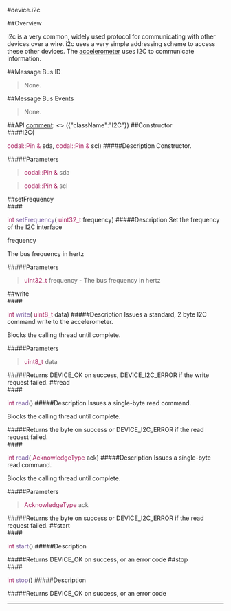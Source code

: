#device.i2c

##Overview

i2c is a very common, widely used protocol for communicating with other devices
over a wire. i2c uses a very simple addressing scheme to access these other
devices. The [accelerometer](accelerometer.md) uses I2C to communicate information.

##Message Bus ID

> None.

##Message Bus Events

> None.

##API
[comment]: <> ({"className":"I2C"})
##Constructor
<br/>
####I2C( <div style='color:#a71d5d; display:inline-block'>codal::Pin  &</div> sda,  <div style='color:#a71d5d; display:inline-block'>codal::Pin  &</div> scl)
#####Description
Constructor.


#####Parameters

>  <div style='color:#a71d5d; display:inline-block'>codal::Pin  &</div> sda

>  <div style='color:#a71d5d; display:inline-block'>codal::Pin  &</div> scl
##setFrequency
<br/>
####<div style='color:#a71d5d; display:inline-block'>int</div> <div style='color:#795da3; display:inline-block'>setFrequency</div>( <div style='color:#a71d5d; display:inline-block'>uint32_t</div> frequency)
#####Description
Set the frequency of the  I2C  interface



 frequency


 The bus frequency in hertz





#####Parameters

>  <div style='color:#a71d5d; display:inline-block'>uint32_t</div> frequency - The bus frequency in hertz
##write
<br/>
####<div style='color:#a71d5d; display:inline-block'>int</div> <div style='color:#795da3; display:inline-block'>write</div>( <div style='color:#a71d5d; display:inline-block'>uint8_t</div> data)
#####Description
Issues a standard, 2 byte  I2C  command write to the accelerometer.

 Blocks the calling thread until complete.




#####Parameters

>  <div style='color:#a71d5d; display:inline-block'>uint8_t</div> data
#####Returns
DEVICE_OK on success, DEVICE_I2C_ERROR if the write request failed.
##read
<br/>
####<div style='color:#a71d5d; display:inline-block'>int</div> <div style='color:#795da3; display:inline-block'>read</div>()
#####Description
Issues a single-byte read command.

 Blocks the calling thread until complete.




#####Returns
the byte on success or DEVICE_I2C_ERROR if the read request failed.
<br/>
####<div style='color:#a71d5d; display:inline-block'>int</div> <div style='color:#795da3; display:inline-block'>read</div>( <div style='color:#a71d5d; display:inline-block'>AcknowledgeType</div> ack)
#####Description
Issues a single-byte read command.

 Blocks the calling thread until complete.




#####Parameters

>  <div style='color:#a71d5d; display:inline-block'>AcknowledgeType</div> ack
#####Returns
the byte on success or DEVICE_I2C_ERROR if the read request failed.
##start
<br/>
####<div style='color:#a71d5d; display:inline-block'>int</div> <div style='color:#795da3; display:inline-block'>start</div>()
#####Description



#####Returns
DEVICE_OK on success, or an error code
##stop
<br/>
####<div style='color:#a71d5d; display:inline-block'>int</div> <div style='color:#795da3; display:inline-block'>stop</div>()
#####Description



#####Returns
DEVICE_OK on success, or an error code
____
[comment]: <> ({"end":"I2C"})
